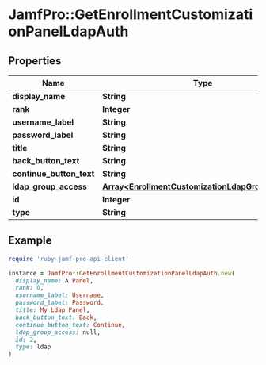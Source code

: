 # JamfPro::GetEnrollmentCustomizationPanelLdapAuth

## Properties

| Name | Type | Description | Notes |
| ---- | ---- | ----------- | ----- |
| **display_name** | **String** |  |  |
| **rank** | **Integer** |  |  |
| **username_label** | **String** |  |  |
| **password_label** | **String** |  |  |
| **title** | **String** |  |  |
| **back_button_text** | **String** |  |  |
| **continue_button_text** | **String** |  |  |
| **ldap_group_access** | [**Array&lt;EnrollmentCustomizationLdapGroupAccess&gt;**](EnrollmentCustomizationLdapGroupAccess.md) |  | [optional] |
| **id** | **Integer** |  | [optional] |
| **type** | **String** |  | [optional] |

## Example

```ruby
require 'ruby-jamf-pro-api-client'

instance = JamfPro::GetEnrollmentCustomizationPanelLdapAuth.new(
  display_name: A Panel,
  rank: 0,
  username_label: Username,
  password_label: Password,
  title: My Ldap Panel,
  back_button_text: Back,
  continue_button_text: Continue,
  ldap_group_access: null,
  id: 2,
  type: ldap
)
```

